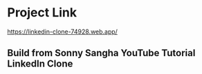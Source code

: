 # Project Link

https://linkedin-clone-74928.web.app/

## Build from Sonny Sangha YouTube Tutorial LinkedIn Clone
